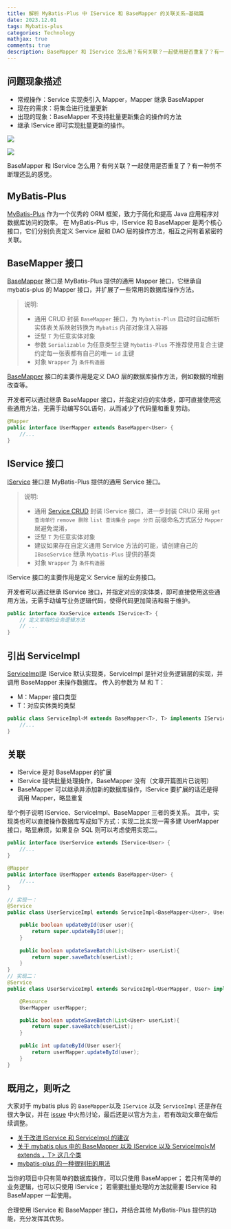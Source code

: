 ```yaml
---
title: 解析 MyBatis-Plus 中 IService 和 BaseMapper 的关联关系—基础篇
date: 2023.12.01
tags: Mybatis-plus
categories: Technology  
mathjax: true
comments: true
description: BaseMapper 和 IService 怎么用？有何关联？一起使用是否重复了？有一种剪不断理还乱的感觉。
---
```


## 问题现象描述
- 常规操作：Service 实现类引入 Mapper，Mapper 继承 BaseMapper
- 现在的需求：将集合进行批量更新
- 出现的现象：BaseMapper 不支持批量更新集合的操作的方法
- 继承 IService 即可实现批量更新的操作。

![](https://wyiyi.github.io/amber/contents/2023/BaseMapper.png)

![](https://wyiyi.github.io/amber/contents/2023/IService.png)

BaseMapper 和 IService 怎么用？有何关联？一起使用是否重复了？有一种剪不断理还乱的感觉。

## MyBatis-Plus
[MyBatis-Plus](https://mybatis.plus/guide/) 作为一个优秀的 ORM 框架，致力于简化和提高 Java 应用程序对数据库访问的效率。
在 MyBatis-Plus 中，IService 和 BaseMapper 是两个核心接口，它们分别负责定义 Service 层和 DAO 层的操作方法，相互之间有着紧密的关联。

## BaseMapper 接口
[BaseMapper](https://baomidou.com/pages/49cc81/#mapper-crud-%E6%8E%A5%E5%8F%A3) 接口是 MyBatis-Plus 提供的通用 Mapper 接口，它继承自 mybatis-plus 的 Mapper 接口，并扩展了一些常用的数据库操作方法。

> 说明:
>
> - 通用 CRUD 封装 `BaseMapper` 接口，为 `Mybatis-Plus` 启动时自动解析实体表关系映射转换为 `Mybatis` 内部对象注入容器
> - 泛型 `T` 为任意实体对象
> - 参数 `Serializable` 为任意类型主键 `Mybatis-Plus` 不推荐使用复合主键约定每一张表都有自己的唯一 `id` 主键
> - 对象 `Wrapper` 为 `条件构造器`


[BaseMapper](https://github.com/baomidou/mybatis-plus/blob/3.0/mybatis-plus-core/src/main/java/com/baomidou/mybatisplus/core/mapper/BaseMapper.java) 接口的主要作用是定义 DAO 层的数据库操作方法，例如数据的增删改查等。

开发者可以通过继承 BaseMapper 接口，并指定对应的实体类，即可直接使用这些通用方法，无需手动编写SQL语句，从而减少了代码量和重复劳动。

```java
@Mapper
public interface UserMapper extends BaseMapper<User> {
    //...
}
```

## IService 接口
[IService](https://github.com/baomidou/mybatis-plus/blob/3.0/mybatis-plus-extension/src/main/java/com/baomidou/mybatisplus/extension/service/IService.java) 接口是 MyBatis-Plus 提供的通用 Service 接口。

> 说明:
>
> - 通用 [Service CRUD](https://baomidou.com/pages/49cc81/#service-crud-%E6%8E%A5%E5%8F%A3) 封装 IService 接口，进一步封装 CRUD 采用 `get 查询单行` `remove 删除` `list 查询集合` `page 分页` 前缀命名方式区分 `Mapper` 层避免混淆，
> - 泛型 `T` 为任意实体对象
> - 建议如果存在自定义通用 Service 方法的可能，请创建自己的 `IBaseService` 继承 `Mybatis-Plus` 提供的基类
> - 对象 `Wrapper` 为 `条件构造器`

IService 接口的主要作用是定义 Service 层的业务接口。

开发者可以通过继承 IService 接口，并指定对应的实体类，即可直接使用这些通用方法，无需手动编写业务逻辑代码，使得代码更加简洁和易于维护。

```java
public interface XxxService extends IService<T> {
    // 定义常用的业务逻辑方法
    // ...
}
```

## 引出 ServiceImpl
[ServiceImpl](https://github.com/baomidou/mybatis-plus/blob/3.0/mybatis-plus-extension/src/main/java/com/baomidou/mybatisplus/extension/service/impl/ServiceImpl.java#L60C22-L60C22)是 IService 默认实现类，ServiceImpl 是针对业务逻辑层的实现，并调用 BaseMapper 来操作数据库。
传入的参数为 M 和 T：
- M：Mapper 接口类型
- T：对应实体类的类型

```java
public class ServiceImpl<M extends BaseMapper<T>, T> implements IService<T> {
    //...
}
```

## 关联
- IService 是对 BaseMapper 的扩展
- IService 提供批量处理操作，BaseMapper 没有（文章开篇图片已说明）
- BaseMapper 可以继承并添加新的数据库操作，IService 要扩展的话还是得调用 Mapper，略显重复

举个例子说明 IService、ServiceImpl、BaseMapper 三者的类关系。
其中，实现类也可以直接操作数据库写成如下方式：实现二比实现一需多建 UserMapper 接口，略显麻烦，如果复杂 SQL 则可以考虑使用实现二。

```java
public interface UserService extends IService<User> {
    //...
}

@Mapper
public interface UserMapper extends BaseMapper<User> {
    //...
}

// 实现一：
@Service
public class UserServiceImpl extends ServiceImpl<BaseMapper<User>, User> implements UserService {

    public boolean updateById(User user){
        return super.updateById(user);
    }
    
    public boolean updateSaveBatch(List<User> userList){
        return super.saveBatch(userList);
    }
}
// 实现二：
@Service
public class UserServiceImpl extends ServiceImpl<UserMapper, User> implements UserService {

    @Resource
    UserMapper userMapper;

    public boolean updateSaveBatch(List<User> userList){
        return super.saveBatch(userList);
    }
    
    public int updateById(User user){
        return userMapper.updateById(user);
    }
}
```

## 既用之，则听之
大家对于 mybatis plus 的 `BaseMapper`以及 `IService` 以及 `ServiceImpl` 还是存在很大争议，并在 [issue](https://github.com/baomidou/mybatis-plus/issues) 中火热讨论，最后还是以官方为主，若有改动文章在做后续调整。

- [关于改进 IService 和 ServiceImpl 的建议](https://github.com/baomidou/mybatis-plus/issues/5764)
- [关于 mybatis plus 中的 BaseMapper<T> 以及 IService<T> 以及 ServiceImpl<M extends <Basemapper>，T> 这几个类](https://github.com/baomidou/mybatis-plus/issues/59)
- [mybatis-plus 的一种很别扭的用法](https://github.com/baomidou/mybatis-plus/issues/926)

当你的项目中只有简单的数据库操作，可以只使用 BaseMapper；
若只有简单的业务逻辑，也可以只使用 IService；
若需要批量处理的方法就需要 IService 和 BaseMapper 一起使用。

合理使用 IService 和 BaseMapper 接口，并结合其他 MyBatis-Plus 提供的功能，充分发挥其优势。
